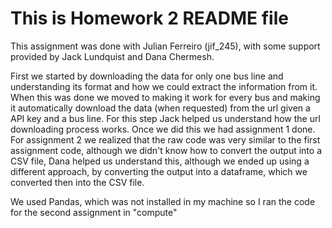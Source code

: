 
# This is Homework 2 README file

This assignment was done with Julian Ferreiro (jif_245), with some support provided by Jack Lundquist and Dana Chermesh. 

First we started by downloading the data for only one bus line and understanding its format and how we could extract the information from it. When this was done we moved to making it work for every bus and making it automatically download the data (when requested) from the url given a API key and a bus line. For this step Jack helped us understand how the url downloading process works. Once we did this we had assignment 1 done.
For assignment 2 we realized that the raw code was very similar to the first assignment code, although we didn't know how to convert the output into a CSV file, Dana helped us understand this, although we ended up using a different approach, by converting the output into a dataframe, which we converted then into the CSV file.

We used Pandas, which was not installed in my machine so I ran the code for the second assignment in "compute"
